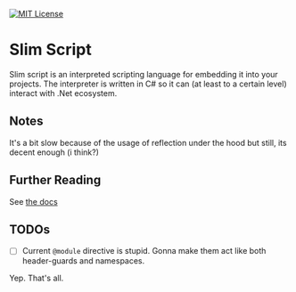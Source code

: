 [![MIT License](https://img.shields.io/badge/License-MIT-yellow.svg)](https://opensource.org/licenses/MIT)

# Slim Script

Slim script is an interpreted scripting language for embedding it into your
projects. The interpreter is written in C# so it can (at least to a certain level)
interact with .Net ecosystem.

## Notes

It's a bit slow because of 
the usage of reflection under the hood but still, its decent enough (i think?)

## Further Reading

See [the docs](docs/docs.md)

## TODOs

- [ ] Current `@module` directive is stupid. Gonna make them act like both header-guards and namespaces.

Yep. That's all.
